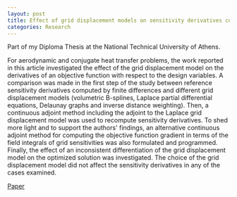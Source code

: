 ```yaml
---
layout: post
title: Effect of grid displacement models on sensitivity derivatives computed by the continuous adjoint method in aerodynamic and conjugate heat transfer shape optimization | Engineering Optimization
categories: Research
---
```


Part of my Diploma Thesis at the National Technical University of Athens.

For aerodynamic and conjugate heat transfer problems, the work reported in this article investigated the effect of the grid displacement model on the derivatives of an objective function with respect to the design variables. A comparison was made in the first step of the study between reference sensitivity derivatives computed by finite differences and different grid displacement models (volumetric B-splines, Laplace partial differential equations, Delaunay graphs and inverse distance weighting). Then, a continuous adjoint method including the adjoint to the Laplace grid displacement model was used to recompute sensitivity derivatives. To shed more light and to support the authors' findings, an alternative continuous adjoint method for computing the objective function gradient in terms of the field integrals of grid sensitivities was also formulated and programmed. Finally, the effect of an inconsistent differentiation of the grid displacement model on the optimized solution was investigated. The choice of the grid displacement model did not affect the sensitivity derivatives in any of the cases examined.

[Paper](https://www.tandfonline.com/doi/abs/10.1080/0305215X.2020.1796998)
